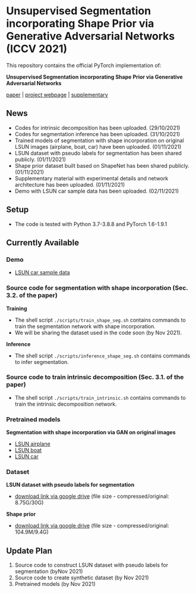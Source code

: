 # Unsupervised Segmentation incorporating Shape Prior via Generative Adversarial Networks (ICCV 2021)

This repository contains the official PyTorch implementation of:

**Unsupervised Segmentation incorporating Shape Prior
via Generative Adversarial Networks**

[paper](https://openaccess.thecvf.com/content/ICCV2021/papers/Kim_Unsupervised_Segmentation_Incorporating_Shape_Prior_via_Generative_Adversarial_Networks_ICCV_2021_paper.pdf) | [project webpage](https://dahyedahye.github.io/shape-gan-seg/) | [supplementary](https://drive.google.com/file/d/1p-Ej0vqYA6hb8ciumQcMosNdW4wkYne6/view?usp=sharing)

## News
* Codes for intrinsic decomposition has been uploaded. (29/10/2021)
* Codes for segmentation inference has been uploaded. (31/10/2021)
* Trained models of segmentation with shape incorporation on original LSUN images (airplane, boat, car) have been uploaded. (01/11/2021)
* LSUN dataset with pseudo labels for segmentation has been shared publicly. (01/11/2021)
* Shape prior dataset built based on ShapeNet has been shared publicly. (01/11/2021)
* Supplementary material with experimental details and network architecture has been uploaded. (01/11/2021)
* Demo with LSUN car sample data has been uploaded. (02/11/2021)

## Setup
* The code is tested with Python 3.7-3.8.8 and PyTorch 1.6-1.9.1
  
## Currently Available
### Demo
* [LSUN car sample data](https://github.com/dahyedahye/shape-gan-seg/blob/main/demo_shape_seg.ipynb)
### Source code for segmentation with shape incorporation (Sec. 3.2. of the paper)
**Training**
* The shell script `./scripts/train_shape_seg.sh` contains commands to train the segmentation network with shape incorporation.
* We will be sharing the dataset used in the code soon (by Nov 2021).
<!-- ```bash
$ cd ./scripts
$ chmod +x train_shape_seg.sh
$ ./train_shape_seg.sh
``` -->
**Inference**
* The shell script `./scripts/inference_shape_seg.sh` contains commands to infer segmentation.
### Source code to train intrinsic decomposition (Sec. 3.1. of the paper)
* The shell script `./scripts/train_intrinsic.sh` contains commands to train the intrinsic decomposition network.
### Pretrained models
**Segmentation with shape incorporation via GAN on original images**
  * [LSUN airplane](https://github.com/dahyedahye/shape-gan-seg/blob/main/pretrained/lsun/shape_seg/lsun_airplane/trained_model_by_best_val_iou.pth)
  * [LSUN boat](https://github.com/dahyedahye/shape-gan-seg/blob/main/pretrained/lsun/shape_seg/lsun_boat/trained_model_by_best_val_iou.pth)
  * [LSUN car](https://github.com/dahyedahye/shape-gan-seg/blob/main/pretrained/lsun/shape_seg/lsun_car/trained_model_by_best_val_iou.pth)
### Dataset
**LSUN dataset with pseudo labels for segmentation**
  * [download link via google drive](https://drive.google.com/file/d/1y_b0DIrECcNTrUgi-YoHyn0901bmyimK/view?usp=sharing) (file size - compressed/original: 8.75G/30G)

**Shape prior**
  * [download link via google drive](https://drive.google.com/file/d/1kVlhiqyE-GnoZRYDYYkyF8FHcehFUtmG/view?usp=sharing) (file size - compressed/original: 104.9M/9.4G)
  
## Update Plan
1. Source code to construct LSUN dataset with pseudo labels for segmentation (byNov 2021)
2. Source code to create synthetic dataset (by Nov 2021)
3. Pretrained models (by Nov 2021)
